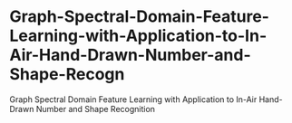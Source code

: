 # Graph-Spectral-Domain-Feature-Learning-with-Application-to-In-Air-Hand-Drawn-Number-and-Shape-Recogn
Graph Spectral Domain Feature Learning with Application to In-Air Hand-Drawn Number and Shape Recognition
